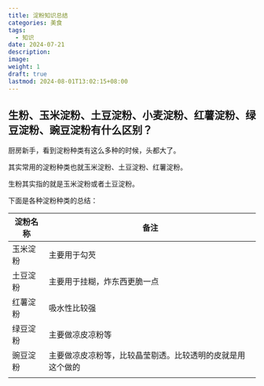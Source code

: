 ```yaml
---
title: 淀粉知识总结
categories: 美食
tags:
  - 知识
date: 2024-07-21
description: 
image: 
weight: 1
draft: true
lastmod: 2024-08-01T13:02:15+08:00
---
```


## 生粉、玉米淀粉、土豆淀粉、小麦淀粉、红薯淀粉、绿豆淀粉、豌豆淀粉有什么区别？

厨房新手，看到淀粉种类有这么多种的时候，头都大了。

其实常用的淀粉种类也就玉米淀粉、土豆淀粉、红薯淀粉。

生粉其实指的就是玉米淀粉或者土豆淀粉。

下面是各种淀粉种类的总结：


| 淀粉名称 | 备注                            |
| ---- | ----------------------------- |
| 玉米淀粉 | 主要用于勾芡                        |
| 土豆淀粉 | 主要用于挂糊，炸东西更脆一点                |
| 红薯淀粉 | 吸水性比较强                        |
| 绿豆淀粉 | 主要做凉皮凉粉等                      |
| 豌豆淀粉 | 主要做凉皮凉粉等，比较晶莹剔透。比较透明的皮就是用这个做的 |
|      |                               |
